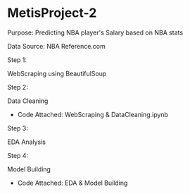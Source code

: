 # MetisProject-2

Purpose: Predicting NBA player's Salary based on NBA stats 

Data Source: NBA Reference.com

Step 1:

WebScraping using BeautifulSoup

Step 2:

Data Cleaning

- Code Attached: WebScraping & DataCleaning.ipynb

Step 3:

EDA Analysis

Step 4:

Model Building 

- Code Attached: EDA & Model Building
